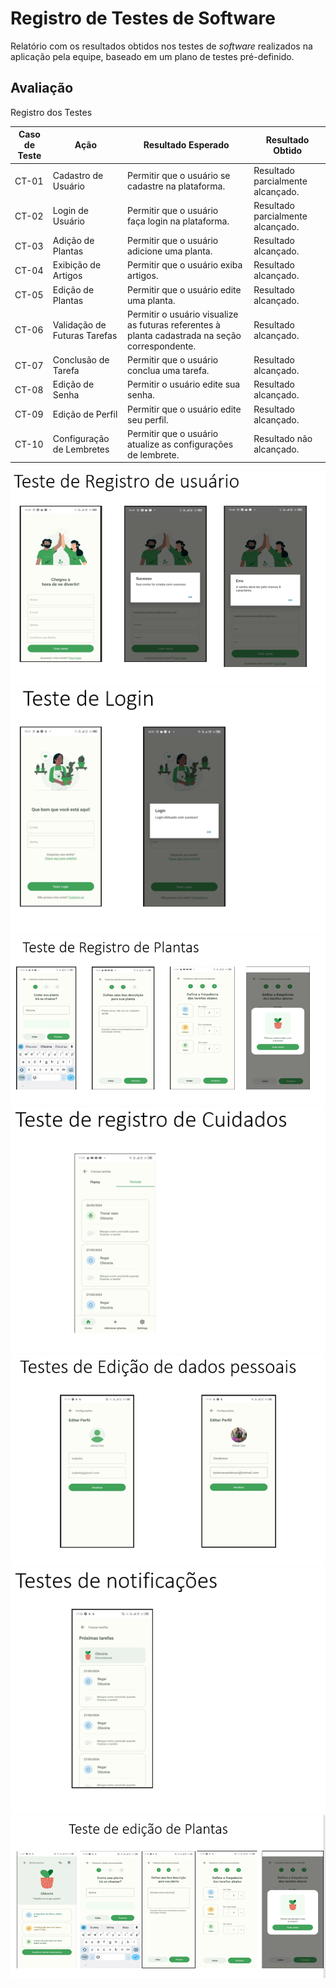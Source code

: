 # Registro de Testes de Software
Relatório com os resultados obtidos nos testes de _software_ realizados na aplicação pela equipe, baseado em um plano de testes pré-definido.

## Avaliação

Registro dos Testes

|Caso de Teste |Ação                                 |Resultado Esperado                               |Resultado Obtido                            |
|--------------|-------------------------------------|-------------------------------------------------|--------------------------------------------|
|CT-01         |Cadastro de Usuário                    |Permitir que o usuário se cadastre na plataforma.| Resultado parcialmente alcançado. |
|CT-02         |Login de Usuário                     |Permitir que o usuário faça login na plataforma. | Resultado parcialmente alcançado. |
|CT-03         |Adição de Plantas   |Permitir que o usuário adicione uma planta. | Resultado alcançado. |
|CT-04         |Exibição de Artigos |Permitir que o usuário exiba artigos. | Resultado alcançado.|
|CT-05         |Edição de Plantas           |Permitir que o usuário edite uma planta. | Resultado alcançado. |
|CT-06         |Validação de Futuras Tarefas    |Permitir o usuário visualize as futuras referentes à planta cadastrada na seção correspondente. | Resultado alcançado. |
|CT-07         |Conclusão de Tarefa                     |Permitir que o usuário conclua uma tarefa. | Resultado alcançado. |
|CT-08         |Edição de Senha |Permitir o usuário edite sua senha. | Resultado alcançado. |
|CT-09         |Edição de Perfil              |Permitir que o usuário edite seu perfil. | Resultado alcançado.|
|CT-10         |Configuração de Lembretes              |Permitir que o usuário atualize as configurações de lembrete. | Resultado não alcançado.|

![Pesquisa de satisfação de uso do software](img/testesoftware01.png)
![Pesquisa de satisfação de uso do software](img/testesoftware02.png)
![Pesquisa de satisfação de uso do software](img/testesoftware03.png)
![Pesquisa de satisfação de uso do software](img/testesoftware04.png)
![Pesquisa de satisfação de uso do software](img/testesoftware05.png)
![Pesquisa de satisfação de uso do software](img/testesoftware06.png)
![Pesquisa de satisfação de uso do software](img/testesoftware07.png)
